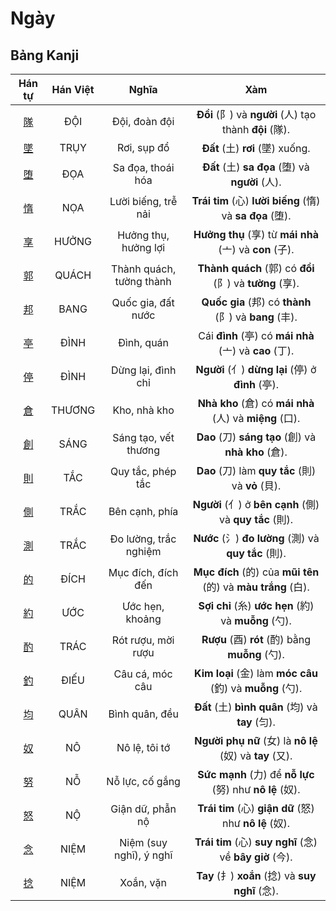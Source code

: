 # Ngày

## Bảng Kanji

| Hán tự | Hán Việt | Nghĩa | Xàm |
| :---: | :---: | :---: | :---: |
| [<span class="stroke-order">隊</span>](https://mazii.net/vi-VN/search/kanji/javi/%E9%9A%8A) | ĐỘI | Đội, đoàn đội | **Đồi** (阝) và **người** (人) tạo thành **đội** (隊). |
| [<span class="stroke-order">墜</span>](https://mazii.net/vi-VN/search/kanji/javi/%E5%A2%9C) | TRỤY | Rơi, sụp đổ | **Đất** (土) **rơi** (墜) xuống. |
| [<span class="stroke-order">堕</span>](https://mazii.net/vi-VN/search/kanji/javi/%E5%A0%95) | ĐỌA | Sa đọa, thoái hóa | **Đất** (土) **sa đọa** (堕) và **người** (人). |
| [<span class="stroke-order">惰</span>](https://mazii.net/vi-VN/search/kanji/javi/%E6%83%B0) | NỌA | Lười biếng, trễ nải | **Trái tim** (心) **lười biếng** (惰) và **sa đọa** (堕). |
| [<span class="stroke-order">享</span>](https://mazii.net/vi-VN/search/kanji/javi/%E4%BA%AB) | HƯỞNG | Hưởng thụ, hưởng lợi | **Hưởng thụ** (享) từ **mái nhà** (亠) và **con** (子). |
| [<span class="stroke-order">郭</span>](https://mazii.net/vi-VN/search/kanji/javi/%E9%83%AD) | QUÁCH | Thành quách, tường thành | **Thành quách** (郭) có **đồi** (阝) và **tường** (享). |
| [<span class="stroke-order">邦</span>](https://mazii.net/vi-VN/search/kanji/javi/%E9%82%A6) | BANG | Quốc gia, đất nước | **Quốc gia** (邦) có **thành** (阝) và **bang** (丰). |
| [<span class="stroke-order">亭</span>](https://mazii.net/vi-VN/search/kanji/javi/%E4%BA%AD) | ĐÌNH | Đình, quán | Cái **đình** (亭) có **mái nhà** (亠) và **cao** (丁). |
| [<span class="stroke-order">停</span>](https://mazii.net/vi-VN/search/kanji/javi/%E5%81%9C) | ĐÌNH | Dừng lại, đình chỉ | **Người** (亻) **dừng lại** (停) ở **đình** (亭). |
| [<span class="stroke-order">倉</span>](https://mazii.net/vi-VN/search/kanji/javi/%E5%80%89) | THƯƠNG | Kho, nhà kho | **Nhà kho** (倉) có **mái nhà** (人) và **miệng** (口). |
| [<span class="stroke-order">創</span>](https://mazii.net/vi-VN/search/kanji/javi/%E5%89%B5) | SÁNG | Sáng tạo, vết thương | **Dao** (刀) **sáng tạo** (創) và **nhà kho** (倉). |
| [<span class="stroke-order">則</span>](https://mazii.net/vi-VN/search/kanji/javi/%E5%89%87) | TẮC | Quy tắc, phép tắc | **Dao** (刀) làm **quy tắc** (則) và **vỏ** (貝). |
| [<span class="stroke-order">側</span>](https://mazii.net/vi-VN/search/kanji/javi/%E5%81%B4) | TRẮC | Bên cạnh, phía | **Người** (亻) ở **bên cạnh** (側) và **quy tắc** (則). |
| [<span class="stroke-order">測</span>](https://mazii.net/vi-VN/search/kanji/javi/%E6%B8%AC) | TRẮC | Đo lường, trắc nghiệm | **Nước** (氵) **đo lường** (測) và **quy tắc** (則). |
| [<span class="stroke-order">的</span>](https://mazii.net/vi-VN/search/kanji/javi/%E7%9A%84) | ĐÍCH | Mục đích, đích đến | **Mục đích** (的) của **mũi tên** (的) và **màu trắng** (白). |
| [<span class="stroke-order">約</span>](https://mazii.net/vi-VN/search/kanji/javi/%E7%B4%84) | ƯỚC | Ước hẹn, khoảng | **Sợi chỉ** (糸) **ước hẹn** (約) và **muỗng** (勺). |
| [<span class="stroke-order">酌</span>](https://mazii.net/vi-VN/search/kanji/javi/%E9%85%8C) | TRÁC | Rót rượu, mời rượu | **Rượu** (酉) **rót** (酌) bằng **muỗng** (勺). |
| [<span class="stroke-order">釣</span>](https://mazii.net/vi-VN/search/kanji/javi/%E9%87%A3) | ĐIẾU | Câu cá, móc câu | **Kim loại** (金) làm **móc câu** (釣) và **muỗng** (勺). |
| [<span class="stroke-order">均</span>](https://mazii.net/vi-VN/search/kanji/javi/%E5%9D%87) | QUÂN | Bình quân, đều | **Đất** (土) **bình quân** (均) và **tay** (匀). |
| [<span class="stroke-order">奴</span>](https://mazii.net/vi-VN/search/kanji/javi/%E5%A5%B4) | NÔ | Nô lệ, tôi tớ | **Người phụ nữ** (女) là **nô lệ** (奴) và **tay** (又). |
| [<span class="stroke-order">努</span>](https://mazii.net/vi-VN/search/kanji/javi/%E5%8A%AA) | NỖ | Nỗ lực, cố gắng | **Sức mạnh** (力) để **nỗ lực** (努) như **nô lệ** (奴). |
| [<span class="stroke-order">怒</span>](https://mazii.net/vi-VN/search/kanji/javi/%E6%80%92) | NỘ | Giận dữ, phẫn nộ | **Trái tim** (心) **giận dữ** (怒) như **nô lệ** (奴). |
| [<span class="stroke-order">念</span>](https://mazii.net/vi-VN/search/kanji/javi/%E5%BF%B5) | NIỆM | Niệm (suy nghĩ), ý nghĩ | **Trái tim** (心) **suy nghĩ** (念) về **bây giờ** (今). |
| [<span class="stroke-order">捻</span>](https://mazii.net/vi-VN/search/kanji/javi/%E6%8D%BB) | NIỆM | Xoắn, vặn | **Tay** (扌) **xoắn** (捻) và **suy nghĩ** (念). |

